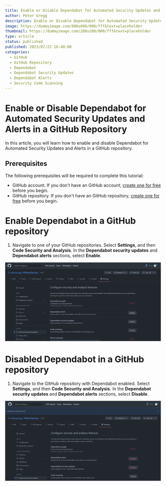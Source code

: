 ```yaml
---
title: Enable or Disable Dependabot for Automated Security Updates and Alerts in a GitHub Repository
author: Peter Gregg
description: Enable or Disable Dependabot for Automated Security Updates and Alerts in a GitHub Repository
image: https://dummyimage.com/800x600/000/fff&text=placeholder
thumbnail: https://dummyimage.com/200x200/000/fff&text=placeholder
type: article
status: published
published: 2023/07/22 16:40:00
categories: 
  - GitHub 
  - GitHub Repository
  - Dependabot
  - Dependabot Security Updates
  - Dependabot Alerts
  - Security Code Scanning
---
```


# Enable or Disable Dependabot for Automated Security Updates and Alerts in a GitHub Repository

In this article, you will learn how to enable and disable Dependabot for Automated Security Updates and Alerts in a GitHub repository.

## Prerequisites
The following prerequisites will be required to complete this tutorial:
- GitHub account. If you don't have an GitHub account, [create one for free](https://github.com/signup?user_email=&source=form-home-signup) before you begin.
- GitHub repository. If you don't have an GitHub repository, [create one for free](https://docs.github.com/en/repositories/creating-and-managing-repositories/creating-a-new-repository) before you begin. 

# Enable Dependabot in a GitHub repository

1. Navigate to one of your GitHub repositories. Select **Settings**, and then **Code Security and Analysis**. In the **Dependabot security updates** and **Dependabot alerts** sections, select **Enable**.

  ![GitHub Settings Code Security And Analysis Enable Dependabot](https://raw.githubusercontent.com/petergregg/Content/main/Blog/Images/GitHub/GitHubSettingsCodeSecurityAndAnalysisEnableDependabot.png)

# Disabled Dependabot in a GitHub repository
1. Navigate to the GitHub repository with Dependabot enabled. Select **Settings**, and then **Code Security and Analysis**. In the **Dependabot security updates** and **Dependabot alerts** sections, select **Disable**.

  ![GitHub Settings Code Security And Analysis Disable Dependabot](https://raw.githubusercontent.com/petergregg/Content/main/Blog/Images/GitHub/GitHubSettingsCodeSecurityAndAnalysisDisableDependabot.png)

